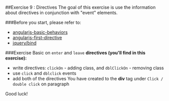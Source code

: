 ##Exercise 9 : Directives 
The goal of this exercise is use the information about directives in conjunction with  "event" elements.

###Before you start, please refer to:
* [angularjs-basic-behaviors](https://egghead.io/lessons/angularjs-basic-behaviors)
* [angularjs-first-directive](https://egghead.io/lessons/angularjs-useful-behaviors)
* [jquery/bind](http://api.jquery.com/bind/)

###Exercise
Basic on ```enter``` and  ```leave``` **directives (you'll find in this exercise):**
* write directives: ```clickOn``` - adding class, and ```dblClickOn``` -  removing class
* use ```click``` and ```dblclick``` events
* add both of the directives You have created to the **div** tag under ```Click / double click``` on paragraph

Good luck!

